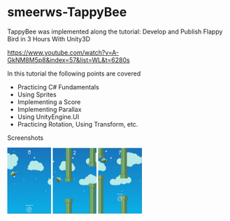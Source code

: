# smeerws-TappyBee

TappyBee was implemented along the tutorial: Develop and Publish Flappy Bird in 3 Hours With Unity3D

https://www.youtube.com/watch?v=A-GkNM8M5p8&index=57&list=WL&t=6280s

In this tutorial the following points are covered

+ Practicing C# Fundamentals
+ Using Sprites
+ Implementing a Score
+ Implementing Parallax
+ Using UnityEngine.UI
+ Practicing Rotation, Using Transform, etc. 

Screenshots

<img src="./Screenshots/tappybee-start.jpg" width="100">
<img src="./Screenshots/tappybee-play.jpg" width="100">
<img src="./Screenshots/tappybee-gameover.jpg" width="100">